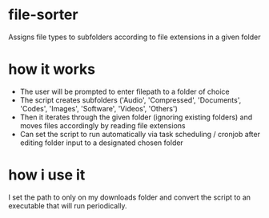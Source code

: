 # file-sorter
Assigns file types to subfolders according to file extensions in a given folder

# how it works
- The user will be prompted to enter filepath to a folder of choice
- The script creates subfolders ('Audio', 'Compressed', 'Documents', 'Codes', 'Images', 'Software', 'Videos', 'Others')
- Then it iterates through the given folder (ignoring existing folders) and moves files accordingly by reading file extensions
- Can set the script to run automatically via task scheduling / cronjob after editing folder input to a designated chosen folder

# how i use it
I set the path to only on my downloads folder and convert the script to an executable that will run periodically.
